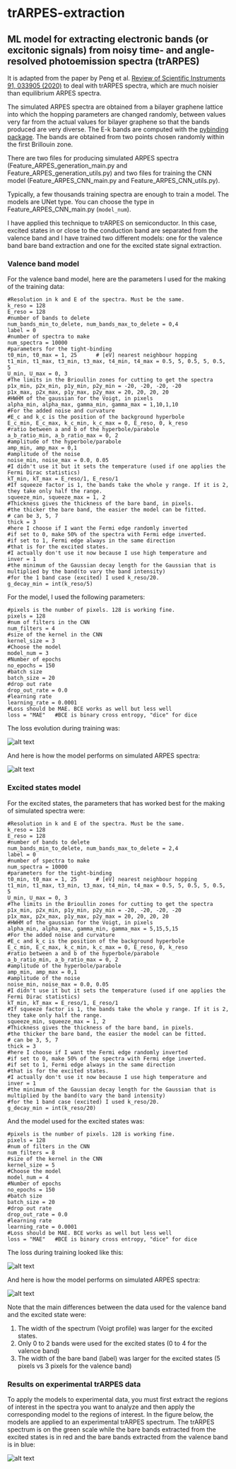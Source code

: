 # trARPES-extraction
## ML model for extracting electronic bands (or excitonic signals) from noisy time- and angle-resolved photoemission spectra (trARPES)

It is adapted from the paper by Peng et al. [Review of Scientific Instruments 91, 033905 (2020)](https://aip.scitation.org/doi/full/10.1063/1.5132586) to deal with trARPES spectra, which are much noisier than equilibrium ARPES spectra.

The simulated ARPES spectra are obtained from a bilayer graphene lattice into which the hopping parameters are changed randomly, between values very far from the actual values for bilayer graphene so that the bands produced are very diverse. The E-k bands are computed with the [pybinding package](https://docs.pybinding.site/en/stable/). The bands are obtained from two points chosen randomly within the first Brillouin zone.

There are two files for producing simulated ARPES spectra (Feature_ARPES_generation_main.py and Feature_ARPES_generation_utils.py) and two files for training the CNN  model (Feature_ARPES_CNN_main.py and Feature_ARPES_CNN_utils.py).

Typically, a few thousands training spectra are enough to train a model. The models are UNet type. You can choose the type in Feature_ARPES_CNN_main.py (`model_num`).

I have applied this technique to trARPES on semiconductor. In this case, excited states in or close to the conduction band are separated from the valence band and I have trained two different models: one for the valence band bare band extraction and one for the excited state signal extraction.

### Valence band model

For the valence band model, here are the parameters I used for the making of the training data:

```
#Resolution in k and E of the spectra. Must be the same.
k_reso = 128
E_reso = 128
#number of bands to delete
num_bands_min_to_delete, num_bands_max_to_delete = 0,4
label = 0
#number of spectra to make
num_spectra = 10000
#parameters for the tight-binding
t0_min, t0_max = 1, 25      # [eV] nearest neighbour hopping
t1_min, t1_max, t3_min, t3_max, t4_min, t4_max = 0.5, 5, 0.5, 5, 0.5, 5
U_min, U_max = 0, 3
#The limits in the Brioullin zones for cutting to get the spectra
p1x_min, p2x_min, p1y_min, p2y_min = -20, -20, -20, -20
p1x_max, p2x_max, p1y_max, p2y_max = 20, 20, 20, 20
#HWHM of the gaussian for the Voigt, in pixels
alpha_min, alpha_max, gamma_min, gamma_max = 1,10,1,10
#For the added noise and curvature
#E_c and k_c is the position of the background hyperbole
E_c_min, E_c_max, k_c_min, k_c_max = 0, E_reso, 0, k_reso
#ratio between a and b of the hyperbole/parabole
a_b_ratio_min, a_b_ratio_max = 0, 2
#amplitude of the hyperbole/parabole
amp_min, amp_max = 0,1
#amplitude of the noise
noise_min, noise_max = 0.0, 0.05
#I didn't use it but it sets the temperature (used if one applies the Fermi Dirac statistics)
kT_min, kT_max = E_reso/1, E_reso/1
#If squeeze factor is 1, the bands take the whole y range. If it is 2, they take only half the range.
squeeze_min, squeeze_max = 1, 2
#Thickness gives the thickness of the bare band, in pixels.
#the thicker the bare band, the easier the model can be fitted.
# can be 3, 5, 7
thick = 3
#here I choose if I want the Fermi edge randomly inverted
#if set to 0, make 50% of the spectra with Fermi edge inverted.
#if set to 1, Fermi edge always in the same direction
#that is for the excited states.
#I actually don't use it now because I use high temperature and 
inver = 1
#the minimum of the Gaussian decay length for the Gaussian that is multiplied by the band(to vary the band intensity)
#for the 1 band case (excited) I used k_reso/20.
g_decay_min = int(k_reso/5)
```

For the model, I used the following parameters:

```
#pixels is the number of pixels. 128 is working fine.
pixels = 128
#num of filters in the CNN
num_filters = 4
#size of the kernel in the CNN
kernel_size = 3
#Choose the model
model_num = 3
#Number of epochs
no_epochs = 150
#batch size
batch_size = 20
#drop out rate
drop_out_rate = 0.0
#learning rate
learning_rate = 0.0001
#Loss should be MAE. BCE works as well but less well
loss = "MAE"   #BCE is binary cross entropy, "dice" for dice
```
The loss evolution during training was: 

![alt text](loss_vs_epoch_VB.jpg)

And here is how the model performs on simulated ARPES spectra: 

![alt text](Results_on_simu_VB.jpg)

### Excited states model

For the excited states, the parameters that has worked best for the making of simulated spectra were:
```
#Resolution in k and E of the spectra. Must be the same.
k_reso = 128
E_reso = 128
#number of bands to delete
num_bands_min_to_delete, num_bands_max_to_delete = 2,4
label = 0
#number of spectra to make
num_spectra = 10000
#parameters for the tight-binding
t0_min, t0_max = 1, 25      # [eV] nearest neighbour hopping
t1_min, t1_max, t3_min, t3_max, t4_min, t4_max = 0.5, 5, 0.5, 5, 0.5, 5
U_min, U_max = 0, 3
#The limits in the Brioullin zones for cutting to get the spectra
p1x_min, p2x_min, p1y_min, p2y_min = -20, -20, -20, -20
p1x_max, p2x_max, p1y_max, p2y_max = 20, 20, 20, 20
#HWHM of the gaussian for the Voigt, in pixels
alpha_min, alpha_max, gamma_min, gamma_max = 5,15,5,15
#For the added noise and curvature
#E_c and k_c is the position of the background hyperbole
E_c_min, E_c_max, k_c_min, k_c_max = 0, E_reso, 0, k_reso
#ratio between a and b of the hyperbole/parabole
a_b_ratio_min, a_b_ratio_max = 0, 2
#amplitude of the hyperbole/parabole
amp_min, amp_max = 0,1
#amplitude of the noise
noise_min, noise_max = 0.0, 0.05
#I didn't use it but it sets the temperature (used if one applies the Fermi Dirac statistics)
kT_min, kT_max = E_reso/1, E_reso/1
#If squeeze factor is 1, the bands take the whole y range. If it is 2, they take only half the range.
squeeze_min, squeeze_max = 1, 2
#Thickness gives the thickness of the bare band, in pixels.
#the thicker the bare band, the easier the model can be fitted.
# can be 3, 5, 7
thick = 3
#here I choose if I want the Fermi edge randomly inverted
#if set to 0, make 50% of the spectra with Fermi edge inverted.
#if set to 1, Fermi edge always in the same direction
#that is for the excited states.
#I actually don't use it now because I use high temperature and 
inver = 1
#the minimum of the Gaussian decay length for the Gaussian that is multiplied by the band(to vary the band intensity)
#for the 1 band case (excited) I used k_reso/20.
g_decay_min = int(k_reso/20)
```

And the model used for the excited states was:
```
#pixels is the number of pixels. 128 is working fine.
pixels = 128
#num of filters in the CNN
num_filters = 8
#size of the kernel in the CNN
kernel_size = 5
#Choose the model
model_num = 4
#Number of epochs
no_epochs = 150
#batch size
batch_size = 20
#drop out rate
drop_out_rate = 0.0
#learning rate
learning_rate = 0.0001
#Loss should be MAE. BCE works as well but less well
loss = "MAE"   #BCE is binary cross entropy, "dice" for dice
```

The loss during training looked like this:

![alt text](loss_vs_epoch_excited.jpg)

And here is how the model performs on simulated ARPES spectra: 

![alt text](Results_on_simu_excited.jpg)

Note that the main differences between the data used for the valence band and the excited state were:
1. The width of the spectrum (Voigt profile) was larger for the excited states.
2. Only 0 to 2 bands were used for the excited states (0 to 4 for the valence band)
3. The width of the bare band (label) was larger for the excited states (5 pixels vs 3 pixels for the valence band)

### Results on experimental trARPES data

To apply the models to experimental data, you must first extract the regions of interest in the spectra you want to analyze and then apply the corresponding model to the regions of interest. 
In the figure below, the models are applied to an experimental trARPES spectrum. The trARPES spectrum is on the green scale while the bare bands extracted from the excited states is in red and the bare bands extracted from the valence band is in blue:

![alt text](Fit_exp_data.jpg)



